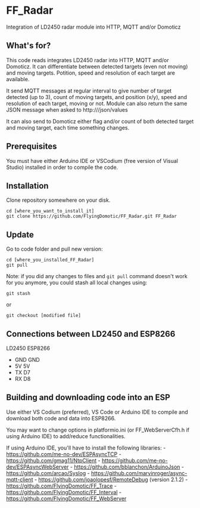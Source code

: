# FF_Radar
 Integration of LD2450 radar module into HTTP, MQTT and/or Domoticz

## What's for?

This code reads integrates LD2450 radar into HTTP, MQTT and/or Domoticz. It can differentiate between detected targets (even not moving) and moving targets. Potition, speed and resolution of each target are available.

It send MQTT messages at regular interval to give number of target detected (up to 3), count of moving targets, and position (x/y), speed and resolution of each target, moving or not. Module can also return the same JSON message when asked to http://<module ip or name>/json/values

It can also send to Domoticz either flag and/or count of both detected target and moving target, each time something changes.

## Prerequisites

You must have either Arduino IDE or VSCodium (free version of Visual Studio) installed in order to compile the code.

## Installation

Clone repository somewhere on your disk.
```
cd [where_you_want_to_install_it]
git clone https://github.com/FlyingDomotic/FF_Radar.git FF_Radar
```

## Update

Go to code folder and pull new version:
```
cd [where_you_installed_FF_Radar]
git pull
```

Note: if you did any changes to files and `git pull` command doesn't work for you anymore, you could stash all local changes using:
```
git stash
```
or
```
git checkout [modified file]
```

## Connections between LD2450 and ESP8266

LD2450		ESP8266
- GND		GND
- 5V		5V
- TX		D7
- RX		D8

## Building and downloading code into an ESP

Use either VS Codium (preferred), VS Code or Arduino IDE to compile and download both code and data into ESP8266.

You may want to change options in platformio.ini (or FF_WebServerCfh.h if using Arduino IDE) to add/reduce functionalities.

If using Arduino IDE, you'll have to install the following libraries:
	- https://github.com/me-no-dev/ESPAsyncTCP
	- https://github.com/gmag11/NtpClient
	- https://github.com/me-no-dev/ESPAsyncWebServer
	- https://github.com/bblanchon/ArduinoJson
	- https://github.com/arcao/Syslog
	- https://github.com/marvinroger/async-mqtt-client
	- https://github.com/joaolopesf/RemoteDebug (version 2.1.2)
	- https://github.com/FlyingDomotic/FF_Trace
	- https://github.com/FlyingDomotic/FF_Interval
	- https://github.com/FlyingDomotic/FF_WebServer
